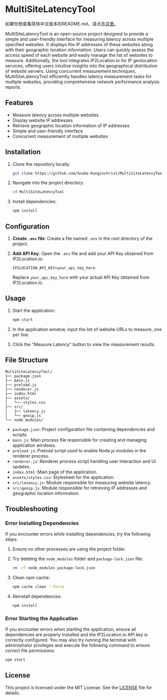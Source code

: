 # MultiSiteLatencyTool

如果你想查看简体中文版本的README.md，请点击[这里](README.md)。

MultiSiteLatencyTool is an open-source project designed to provide a simple and user-friendly interface for measuring latency across multiple specified websites. It displays the IP addresses of these websites along with their geographic location information. Users can quickly assess the access speed of each website and easily manage the list of websites to measure. Additionally, the tool integrates IP2Location.io for IP geolocation services, offering users intuitive insights into the geographical distribution of website servers. Using concurrent measurement techniques, MultiSiteLatencyTool efficiently handles latency measurement tasks for multiple websites, providing comprehensive network performance analysis reports.

## Features

- Measure latency across multiple websites
- Display website IP addresses
- Retrieve geographic location information of IP addresses
- Simple and user-friendly interface
- Concurrent measurement of multiple websites

## Installation

1. Clone the repository locally:

   ```bash
   git clone https://github.com/Snake-Konginchrist/MultiSiteLatencyTool.git
   ```

2. Navigate into the project directory:

   ```bash
   cd MultiSiteLatencyTool
   ```

3. Install dependencies:

   ```bash
   npm install
   ```

## Configuration

1. **Create `.env` file**: Create a file named `.env` in the root directory of the project.

2. **Add API Key**: Open the `.env` file and add your API Key obtained from IP2Location.io:

   ```
   IP2LOCATION_API_KEY=your_api_key_here
   ```

   Replace `your_api_key_here` with your actual API Key obtained from IP2Location.io.

## Usage

1. Start the application:

   ```bash
   npm start
   ```

2. In the application window, input the list of website URLs to measure, one per line.

3. Click the "Measure Latency" button to view the measurement results.

## File Structure

```plaintext
MultiSiteLatencyTool/
├── package.json
├── main.js
├── preload.js
├── renderer.js
├── index.html
├── assets/
│   └── styles.css
├── src/
│   ├── latency.js
│   └── geoip.js
└── node_modules/
```

- `package.json`: Project configuration file containing dependencies and scripts.
- `main.js`: Main process file responsible for creating and managing application windows.
- `preload.js`: Preload script used to enable Node.js modules in the renderer process.
- `renderer.js`: Renderer process script handling user interaction and UI updates.
- `index.html`: Main page of the application.
- `assets/styles.css`: Stylesheet for the application.
- `src/latency.js`: Module responsible for measuring website latency.
- `src/geoip.js`: Module responsible for retrieving IP addresses and geographic location information.

## Troubleshooting

### Error Installing Dependencies

If you encounter errors while installing dependencies, try the following steps:

1. Ensure no other processes are using the project folder.
2. Try deleting the `node_modules` folder and `package-lock.json` file:

   ```bash
   rm -rf node_modules package-lock.json
   ```

3. Clean npm cache:

   ```bash
   npm cache clean --force
   ```

4. Reinstall dependencies:

   ```bash
   npm install
   ```

### Error Starting the Application

If you encounter errors when starting the application, ensure all dependencies are properly installed and the IP2Location.io API key is correctly configured. You may also try running the terminal with administrator privileges and execute the following command to ensure correct file permissions:

```bash
npm start
```

## License

This project is licensed under the MIT License. See the [LICENSE](LICENSE) file for details.